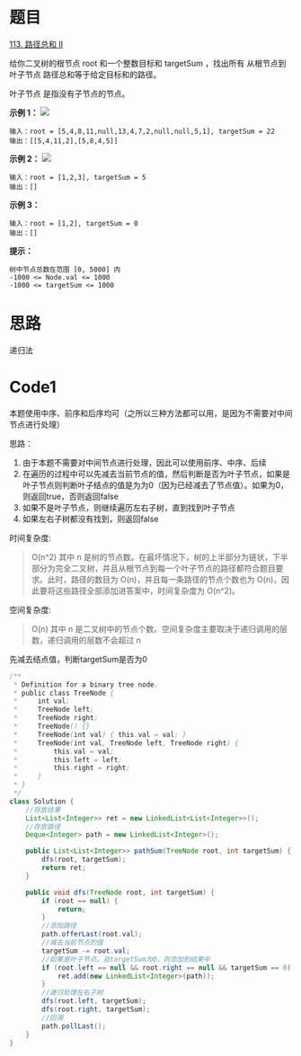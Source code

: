# 题目
[113. 路径总和 II](https://leetcode.cn/problems/path-sum-ii/)

给你二叉树的根节点 root 和一个整数目标和 targetSum ，找出所有 从根节点到叶子节点 路径总和等于给定目标和的路径。

叶子节点 是指没有子节点的节点。


**示例 1：**
![](https://assets.leetcode.com/uploads/2021/01/18/pathsumii1.jpg)
``` 
输入：root = [5,4,8,11,null,13,4,7,2,null,null,5,1], targetSum = 22
输出：[[5,4,11,2],[5,8,4,5]]
```
**示例 2：**
![](https://assets.leetcode.com/uploads/2021/01/18/pathsum2.jpg)

``` 
输入：root = [1,2,3], targetSum = 5
输出：[]
```
**示例 3：**

``` 
输入：root = [1,2], targetSum = 0
输出：[]
```


**提示：**

``` 
树中节点总数在范围 [0, 5000] 内
-1000 <= Node.val <= 1000
-1000 <= targetSum <= 1000
```

# 思路
递归法

# Code1
本题使用中序、前序和后序均可（之所以三种方法都可以用，是因为不需要对中间节点进行处理）

思路：
1. 由于本题不需要对中间节点进行处理，因此可以使用前序、中序、后续
2. 在遍历的过程中可以先减去当前节点的值，然后判断是否为叶子节点，如果是叶子节点则判断叶子结点的值是为为0（因为已经减去了节点值）。如果为0，则返回true，否则返回false
3. 如果不是叶子节点，则继续遍历左右子树，直到找到叶子节点
4. 如果左右子树都没有找到，则返回false

时间复杂度:
>O(n^2)  其中 n 是树的节点数。在最坏情况下，树的上半部分为链状，下半部分为完全二叉树，并且从根节点到每一个叶子节点的路径都符合题目要求。此时，路径的数目为 O(n)，并且每一条路径的节点个数也为 O(n)，因此要将这些路径全部添加进答案中，时间复杂度为 O(n^2)。


空间复杂度:
> O(n)  其中 n 是二叉树中的节点个数。空间复杂度主要取决于递归调用的层数，递归调用的层数不会超过 n

先减去结点值，判断targetSum是否为0

```java
/**
 * Definition for a binary tree node.
 * public class TreeNode {
 *     int val;
 *     TreeNode left;
 *     TreeNode right;
 *     TreeNode() {}
 *     TreeNode(int val) { this.val = val; }
 *     TreeNode(int val, TreeNode left, TreeNode right) {
 *         this.val = val;
 *         this.left = left;
 *         this.right = right;
 *     }
 * }
 */
class Solution {
    //存放结果
    List<List<Integer>> ret = new LinkedList<List<Integer>>();
    //存放路径
    Deque<Integer> path = new LinkedList<Integer>();

    public List<List<Integer>> pathSum(TreeNode root, int targetSum) {
        dfs(root, targetSum);
        return ret;
    }

    public void dfs(TreeNode root, int targetSum) {
        if (root == null) {
            return;
        }
        //添加路径
        path.offerLast(root.val);
        //减去当前节点的值
        targetSum -= root.val;
        //如果是叶子节点，且targetSum为0，则添加到结果中
        if (root.left == null && root.right == null && targetSum == 0) {
            ret.add(new LinkedList<Integer>(path));
        }
        //递归处理左右子树
        dfs(root.left, targetSum);
        dfs(root.right, targetSum);
        //回溯
        path.pollLast();
    }
}
```